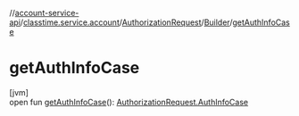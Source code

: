 //[account-service-api](../../../../index.md)/[classtime.service.account](../../index.md)/[AuthorizationRequest](../index.md)/[Builder](index.md)/[getAuthInfoCase](get-auth-info-case.md)

# getAuthInfoCase

[jvm]\
open fun [getAuthInfoCase](get-auth-info-case.md)(): [AuthorizationRequest.AuthInfoCase](../-auth-info-case/index.md)
